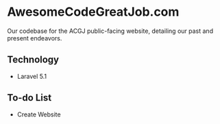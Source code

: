 # AwesomeCodeGreatJob.com

Our codebase for the ACGJ public-facing website, detailing our past and present endeavors. 

## Technology

+ Laravel 5.1

## To-do List

+ Create Website

